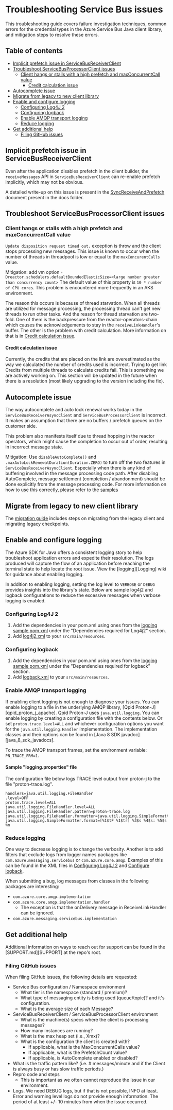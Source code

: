 # Troubleshooting Service Bus issues

This troubleshooting guide covers failure investigation techniques, common errors for the credential types in the Azure Service Bus Java client library, and mitigation steps to resolve these errors.

## Table of contents
- [Implicit prefetch issue in ServiceBusReceiverClient](#implicit-prefetch-issue-in-ServiceBusReceiverClient)
- [Troubleshoot ServiceBusProcessorClient issues](#troubleshoot-ServiceBusProcessorClient-issues)
  - [Client hangs or stalls with a high prefetch and maxConcurrentCall value](#Client-hangs-or-stalls-with-a-high-prefetch-and-maxConcurrentCall-value)
    - [Credit calculation issue](#credit-calculation-issue)
- [Autocomplete issue](#autocomplete-issue)
- [Migrate from legacy to new client library](#migrate-from-legacy-to-new-client-library)
- [Enable and configure logging](#enable-and-configure-logging)
    - [Configuring Log4J 2](#configuring-log4j-2)
    - [Configuring logback](#configuring-logback)
    - [Enable AMQP transport logging](#enable-amqp-transport-logging)
    - [Reduce logging](#reduce-logging)
- [Get additional help](#get-additional-help)
    - [Filing GitHub issues](#filing-github-issues)

## Implicit prefetch issue in ServiceBusReceiverClient
Even after the application disables prefetch in the client builder, the `receiveMessages` API in 
`ServiceBusReceiverClient` can re-enable prefetch implicitly, which may not be obvious.

A detailed write-up on this issue is present in the [SyncReceiveAndPrefetch][SyncReceiveAndPrefetch] document present 
in the docs folder.

## Troubleshoot ServiceBusProcessorClient issues
### Client hangs or stalls with a high prefetch and maxConcurrentCall value
`Update disposition request timed out.` exception is throw and the client stops processing new messages. 
This issue is known to occur when the number of threads in threadpool is low or equal to the `maxConcurentCalls` value.

Mitigation: add vm option `-Dreactor.schedulers.defaultBoundedElasticSize=<large number greater than concurrency count>`
The default value of this property is `10 * number of CPU cores`. This problem is encountered more 
frequently in an AKS environment.

The reason this occurs is because of thread starvation. When all threads are utilized for message processing, the 
processing thread can't get new threads to run other tasks. And the reason for thread starvation are two-fold. 
One of them is the backpressure from the reactor-operators-chain which causes the acknowledgements to stay in the
`receiveLinkHandler`'s buffer. The other is the problem with credit calculation. More information on that is in 
[Credit calculation issue](#credit-calculation-issue).
#### Credit calculation issue
Currently, the credits that are placed on the link are overestimated as the way we calculated the number of credits 
used is incorrect. Trying to get link Credits from multiple threads to calculate credits fail. This is something we 
are actively working on. This section will be updated in the future when there is a resolution (most likely upgrading 
to the version including the fix).

## Autocomplete issue
The way autocomplete and auto lock renewal works today in the `ServiceBusReceiverAsyncClient` and 
`ServiceBusProcessorClient` is incorrect. It makes an assumption that there are no buffers / prefetch queues on the 
customer side.

This problem also manifests itself due to thread hopping in the reactor operators, which might cause the completion to
occur out of order, resulting in incorrect message state. 

Mitigation: Use `disableAutoComplete()` and `.maxAutoLockRenewalDuration(Duration.ZERO)` to turn off the two features 
in `ServiceBusReceiverAsyncClient`. 
Especially when there is any kind of buffering involved in the message processing code path. After disabling 
AutoComplete, message settlement (completion / abandonment) should be done explicitly from the message processing code.
For more information on how to use this correctly, please refer to the [samples][Samples]

## Migrate from legacy to new client library
The [migration guide][MigrationGuide] includes steps on migrating from the legacy client and migrating legacy 
checkpoints.

## Enable and configure logging
The Azure SDK for Java offers a consistent logging story to help troubleshoot application errors and expedite their 
resolution. The logs produced will capture the flow of an application before reaching the terminal state to help locate 
the root issue.  View the [logging][Logging] wiki for guidance about enabling logging.

In addition to enabling logging, setting the log level to `VERBOSE` or `DEBUG` provides insights into the library's 
state.  Below are sample log4j2 and logback configurations to reduce the excessive messages when verbose logging is 
enabled.

### Configuring Log4J 2
1. Add the dependencies in your pom.xml using ones from the [logging sample pom.xml][LoggingPom] under the "Dependencies required for Log4j2" section.
2. Add [log4j2.xml][log4j2] to your `src/main/resources`.

### Configuring logback
1. Add the dependencies in your pom.xml using ones from the [logging sample pom.xml][LoggingPom] under the "Dependencies required for logback" section.
2. Add [logback.xml][logback] to your `src/main/resources`.

### Enable AMQP transport logging
If enabling client logging is not enough to diagnose your issues.  You can enable logging to a file in the underlying
AMQP library, [Qpid Proton-J][qpid_proton_j_apache].  Qpid Proton-J uses `java.util.logging`. You can enable logging by
creating a configuration file with the contents below.  Or set `proton.trace.level=ALL` and whichever configuration options
you want for the `java.util.logging.Handler` implementation.  The implementation classes and their options can be found in
[Java 8 SDK javadoc][java_8_sdk_javadocs].

To trace the AMQP transport frames, set the environment variable: `PN_TRACE_FRM=1`.

#### Sample "logging.properties" file
The configuration file below logs TRACE level output from proton-j to the file "proton-trace.log".

```
handlers=java.util.logging.FileHandler
.level=OFF
proton.trace.level=ALL
java.util.logging.FileHandler.level=ALL
java.util.logging.FileHandler.pattern=proton-trace.log
java.util.logging.FileHandler.formatter=java.util.logging.SimpleFormatter
java.util.logging.SimpleFormatter.format=[%1$tF %1$tr] %3$s %4$s: %5$s %n
```

### Reduce logging
One way to decrease logging is to change the verbosity.  Another is to add filters that exclude logs from logger names 
packages like `com.azure.messaging.servicebus` or `com.azure.core.amqp`.  Examples of this can be found in the XML files 
in [Configuring Log4J 2](#configuring-log4j-2) and [Configure logback](#configuring-logback).

When submitting a bug, log messages from classes in the following packages are interesting:

* `com.azure.core.amqp.implementation`
* `com.azure.core.amqp.implementation.handler`
    * The exception is that the onDelivery message in ReceiveLinkHandler can be ignored.
* `com.azure.messaging.servicebus.implementation`


## Get additional help
Additional information on ways to reach out for support can be found in the [SUPPORT.md][SUPPORT] at the repo's root.

### Filing GitHub issues
When filing GitHub issues, the following details are requested:

* Service Bus configuration / Namespace environment
    * What tier is the namespace (standard / premium)?
    * What type of messaging entity is being used (queue/topic)? and it's configuration.
    * What is the average size of each Message?
* ServiceBusReceiverClient / ServiceBusProcessorClient environment
    * What is the machine(s) specs where the client is processing messages?
    * How many instances are running?
    * What is the max heap set (i.e., Xmx)?
    * What is the configuration the client is created with?  
      * If applicable, what is the MaxConcurrentCalls value?
      * If applicable, what is the PrefetchCount value?
      * If applicable, is AutoComplete enabled or disabled?
* What is the traffic pattern like?  (i.e. # messages/minute and if the Client is always busy or has slow traffic periods.)
* Repro code and steps
    * This is important as we often cannot reproduce the issue in our environment.
* Logs.  We need DEBUG logs, but if that is not possible, INFO at least.  
Error and warning level logs do not provide enough information. The period of at least +/- 10 minutes from when the issue occurred.


[log4j2]: https://github.com/Azure/azure-sdk-for-java/tree/main/sdk/servicebus/azure-messaging-servicebus/docs/log4j2.xml
[logback]: https://github.com/Azure/azure-sdk-for-java/tree/main/sdk/servicebus/azure-messaging-servicebus/docs/logback.xml
[LoggingPom]: https://github.com/Azure/azure-sdk-for-java/tree/main/sdk/servicebus/azure-messaging-servicebus/docs/pom.xml
[MigrationGuide]: https://github.com/Azure/azure-sdk-for-java/blob/main/sdk/servicebus/azure-messaging-servicebus/migration-guide.md
[SyncReceiveAndPrefetch]: https://github.com/Azure/azure-sdk-for-java/tree/main/sdk/servicebus/azure-messaging-servicebus/docs/SyncReceiveAndPrefetch.md
[Samples]: https://github.com/Azure/azure-sdk-for-java/tree/main/sdk/servicebus/azure-messaging-servicebus/src/samples
